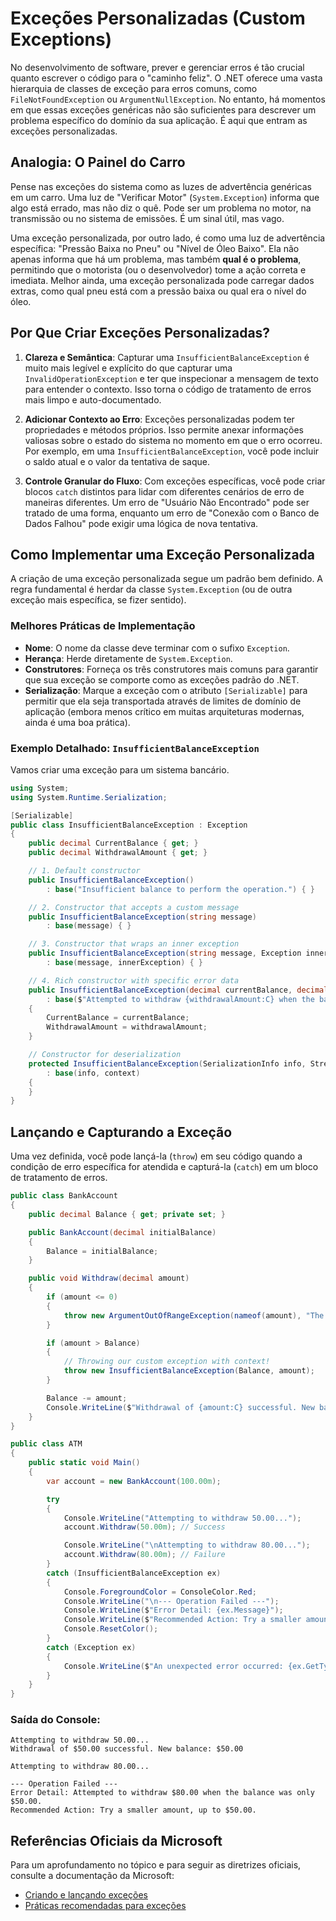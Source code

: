 # Exceções Personalizadas (Custom Exceptions)

No desenvolvimento de software, prever e gerenciar erros é tão crucial quanto escrever o código para o "caminho feliz". O .NET oferece uma vasta hierarquia de classes de exceção para erros comuns, como `FileNotFoundException` ou `ArgumentNullException`. No entanto, há momentos em que essas exceções genéricas não são suficientes para descrever um problema específico do domínio da sua aplicação. É aqui que entram as exceções personalizadas.

## Analogia: O Painel do Carro

Pense nas exceções do sistema como as luzes de advertência genéricas em um carro. Uma luz de "Verificar Motor" (`System.Exception`) informa que algo está errado, mas não diz o quê. Pode ser um problema no motor, na transmissão ou no sistema de emissões. É um sinal útil, mas vago.

Uma exceção personalizada, por outro lado, é como uma luz de advertência específica: "Pressão Baixa no Pneu" ou "Nível de Óleo Baixo". Ela não apenas informa que há um problema, mas também **qual é o problema**, permitindo que o motorista (ou o desenvolvedor) tome a ação correta e imediata. Melhor ainda, uma exceção personalizada pode carregar dados extras, como qual pneu está com a pressão baixa ou qual era o nível do óleo.

## Por Que Criar Exceções Personalizadas?

1.  **Clareza e Semântica**: Capturar uma `InsufficientBalanceException` é muito mais legível e explícito do que capturar uma `InvalidOperationException` e ter que inspecionar a mensagem de texto para entender o contexto. Isso torna o código de tratamento de erros mais limpo e auto-documentado.

2.  **Adicionar Contexto ao Erro**: Exceções personalizadas podem ter propriedades e métodos próprios. Isso permite anexar informações valiosas sobre o estado do sistema no momento em que o erro ocorreu. Por exemplo, em uma `InsufficientBalanceException`, você pode incluir o saldo atual e o valor da tentativa de saque.

3.  **Controle Granular do Fluxo**: Com exceções específicas, você pode criar blocos `catch` distintos para lidar com diferentes cenários de erro de maneiras diferentes. Um erro de "Usuário Não Encontrado" pode ser tratado de uma forma, enquanto um erro de "Conexão com o Banco de Dados Falhou" pode exigir uma lógica de nova tentativa.

## Como Implementar uma Exceção Personalizada

A criação de uma exceção personalizada segue um padrão bem definido. A regra fundamental é herdar da classe `System.Exception` (ou de outra exceção mais específica, se fizer sentido).

### Melhores Práticas de Implementação

-   **Nome**: O nome da classe deve terminar com o sufixo `Exception`.
-   **Herança**: Herde diretamente de `System.Exception`.
-   **Construtores**: Forneça os três construtores mais comuns para garantir que sua exceção se comporte como as exceções padrão do .NET.
-   **Serialização**: Marque a exceção com o atributo `[Serializable]` para permitir que ela seja transportada através de limites de domínio de aplicação (embora menos crítico em muitas arquiteturas modernas, ainda é uma boa prática).

### Exemplo Detalhado: `InsufficientBalanceException`

Vamos criar uma exceção para um sistema bancário.

```c#
using System;
using System.Runtime.Serialization;

[Serializable]
public class InsufficientBalanceException : Exception
{
    public decimal CurrentBalance { get; }
    public decimal WithdrawalAmount { get; }

    // 1. Default constructor
    public InsufficientBalanceException()
        : base("Insufficient balance to perform the operation.") { }

    // 2. Constructor that accepts a custom message
    public InsufficientBalanceException(string message)
        : base(message) { }

    // 3. Constructor that wraps an inner exception
    public InsufficientBalanceException(string message, Exception innerException)
        : base(message, innerException) { }

    // 4. Rich constructor with specific error data
    public InsufficientBalanceException(decimal currentBalance, decimal withdrawalAmount)
        : base($"Attempted to withdraw {withdrawalAmount:C} when the balance was only {currentBalance:C}.")
    {
        CurrentBalance = currentBalance;
        WithdrawalAmount = withdrawalAmount;
    }

    // Constructor for deserialization
    protected InsufficientBalanceException(SerializationInfo info, StreamingContext context)
        : base(info, context)
    {
    }
}
```

## Lançando e Capturando a Exceção

Uma vez definida, você pode lançá-la (`throw`) em seu código quando a condição de erro específica for atendida e capturá-la (`catch`) em um bloco de tratamento de erros.

```c#
public class BankAccount
{
    public decimal Balance { get; private set; }

    public BankAccount(decimal initialBalance)
    {
        Balance = initialBalance;
    }

    public void Withdraw(decimal amount)
    {
        if (amount <= 0)
        {
            throw new ArgumentOutOfRangeException(nameof(amount), "The withdrawal amount must be positive.");
        }

        if (amount > Balance)
        {
            // Throwing our custom exception with context!
            throw new InsufficientBalanceException(Balance, amount);
        }

        Balance -= amount;
        Console.WriteLine($"Withdrawal of {amount:C} successful. New balance: {Balance:C}");
    }
}

public class ATM
{
    public static void Main()
    {
        var account = new BankAccount(100.00m);

        try
        {
            Console.WriteLine("Attempting to withdraw 50.00...");
            account.Withdraw(50.00m); // Success

            Console.WriteLine("\nAttempting to withdraw 80.00...");
            account.Withdraw(80.00m); // Failure
        }
        catch (InsufficientBalanceException ex)
        {
            Console.ForegroundColor = ConsoleColor.Red;
            Console.WriteLine("\n--- Operation Failed ---");
            Console.WriteLine($"Error Detail: {ex.Message}");
            Console.WriteLine($"Recommended Action: Try a smaller amount, up to {ex.CurrentBalance:C}.");
            Console.ResetColor();
        }
        catch (Exception ex)
        {
            Console.WriteLine($"An unexpected error occurred: {ex.GetType().Name} - {ex.Message}");
        }
    }
}
```

### Saída do Console:

```
Attempting to withdraw 50.00...
Withdrawal of $50.00 successful. New balance: $50.00

Attempting to withdraw 80.00...

--- Operation Failed ---
Error Detail: Attempted to withdraw $80.00 when the balance was only $50.00.
Recommended Action: Try a smaller amount, up to $50.00.
```

## Referências Oficiais da Microsoft

Para um aprofundamento no tópico e para seguir as diretrizes oficiais, consulte a documentação da Microsoft:

-   [Criando e lançando exceções](https://learn.microsoft.com/pt-br/dotnet/standard/exceptions/creating-and-throwing-exceptions)
-   [Práticas recomendadas para exceções](https://learn.microsoft.com/pt-br/dotnet/standard/exceptions/best-practices-for-exceptions)